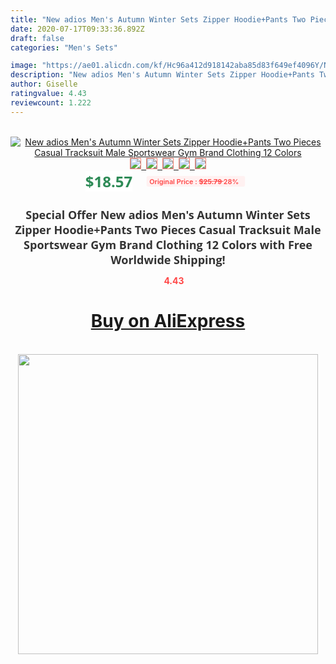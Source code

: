 ```yaml
---
title: "New adios Men's Autumn Winter Sets Zipper Hoodie+Pants Two Pieces Casual Tracksuit Male Sportswear Gym Brand Clothing 12 Colors"
date: 2020-07-17T09:33:36.892Z
draft: false
categories: "Men's Sets"

image: "https://ae01.alicdn.com/kf/Hc96a412d918142aba85d83f649ef4096Y/New-adios-Men-s-Autumn-Winter-Sets-Zipper-Hoodie-Pants-Two-Pieces-Casual-Tracksuit-Male-Sportswear.jpg"
description: "New adios Men's Autumn Winter Sets Zipper Hoodie+Pants Two Pieces Casual Tracksuit Male Sportswear Gym Brand Clothing 12 Colors"
author: Giselle
ratingvalue: 4.43
reviewcount: 1.222
---
```

<br>
<div style="text-align: center;">
<a href="https://s.click.aliexpress.com/e/_99k1hb" target="_blank" rel="nofollow noopener noreferrer"><img alt="New adios Men's Autumn Winter Sets Zipper Hoodie+Pants Two Pieces Casual Tracksuit Male Sportswear Gym Brand Clothing 12 Colors" class="magnifier-image" src="https://ae01.alicdn.com/kf/Hc96a412d918142aba85d83f649ef4096Y/New-adios-Men-s-Autumn-Winter-Sets-Zipper-Hoodie-Pants-Two-Pieces-Casual-Tracksuit-Male-Sportswear.jpg_640x640.jpg">
<br>
<img style="border:1px solid salmon" src="https://ae01.alicdn.com/kf/Hc96a412d918142aba85d83f649ef4096Y/New-adios-Men-s-Autumn-Winter-Sets-Zipper-Hoodie-Pants-Two-Pieces-Casual-Tracksuit-Male-Sportswear.jpg_120x120.jpg">&nbsp;&nbsp;<img style="border:1px solid salmon" src="https://ae01.alicdn.com/kf/H10e0eab34537492aba65f629369ecc92a/New-adios-Men-s-Autumn-Winter-Sets-Zipper-Hoodie-Pants-Two-Pieces-Casual-Tracksuit-Male-Sportswear.jpg_120x120.jpg">&nbsp;&nbsp;<img style="border:1px solid salmon" src="https://ae01.alicdn.com/kf/Hf3e3ae6d4f6442988849a01cea2b1c39J/New-adios-Men-s-Autumn-Winter-Sets-Zipper-Hoodie-Pants-Two-Pieces-Casual-Tracksuit-Male-Sportswear.jpg_120x120.jpg">&nbsp;&nbsp;<img style="border:1px solid salmon" src="https://ae01.alicdn.com/kf/H35f59b674e7242d89e1ee6d412af7c41r/New-adios-Men-s-Autumn-Winter-Sets-Zipper-Hoodie-Pants-Two-Pieces-Casual-Tracksuit-Male-Sportswear.jpg_120x120.jpg">&nbsp;&nbsp;<img style="border:1px solid salmon" src="https://ae01.alicdn.com/kf/H3e583fb2df0a4b1ea685f2bbbb8cbff4W/New-adios-Men-s-Autumn-Winter-Sets-Zipper-Hoodie-Pants-Two-Pieces-Casual-Tracksuit-Male-Sportswear.jpg_120x120.jpg"></a></div><br0>
<div style="text-align: center;"><span style="background-color: white; border: 0px; box-sizing: border-box; color: seagreen; display: inline-block; font-family: &quot;open sans&quot; , &quot;arial&quot; , &quot;helvetica&quot; , sans-serif , &quot;heiti&quot;; font-size: 24px; font-stretch: inherit; font-weight: 700; line-height: inherit; margin: 0px 10px 0px 0px; padding: 0px; vertical-align: middle;">$18.57 </span>
<span style="background: rgb(255 , 241 , 241); border-radius: 3px; border: 0px; box-sizing: border-box; color: #ff4747; display: inline-block; font-family: inherit; font-size: 12px; font-stretch: inherit; font-style: inherit; font-variant: inherit; font-weight: 600; line-height: inherit; margin: 0px; padding: 2px 5px; transform: scale(0.9); vertical-align: middle;">Original Price : <b style="text-decoration: line-through;">$25.79 </b> 28%&nbsp;&nbsp;</span></div>
<h1 style="color: #333333; display: inline-block; font-family: &quot;open sans&quot; , &quot;arial&quot; , &quot;helvetica&quot; , sans-serif , &quot;heiti&quot;; font-size: 18px; font-stretch: inherit; font-weight: 700; text-align: center;">Special Offer New adios Men's Autumn Winter Sets Zipper Hoodie+Pants Two Pieces Casual Tracksuit Male Sportswear Gym Brand Clothing 12 Colors with Free Worldwide Shipping!</h1>
<div style="color: #ff4747; text-align: center;">
<img src="https://4.bp.blogspot.com/-M0ZcTcb-5uY/XleCXlxnR4I/AAAAAAAAAEc/OrjgMkXV1oMQFaCRZj5HQwOCBcu3w1FegCPcBGAYYCw/s1600/star.png" style="height: 15px;">&nbsp;<b>4.43</b></div>
<div class="button_cont" align="center"><a class="buynow_a" href="https://s.click.aliexpress.com/e/_99k1hb" target="_blank" rel="nofollow noopener noreferrer"><H1>Buy on AliExpress</H1></a></div><br>
<div class="separator" style="clear: both; text-align: center;">
<img src="https://lh3.googleusercontent.com/-pTy5HemUv9M/XlePHvY0dAI/AAAAAAAAAE4/0nX5iRUoIWY8eMW9Dpxeirr157OZliDIgCLcBGAsYHQ/s1600/badge.gif" width="480">
</div>
